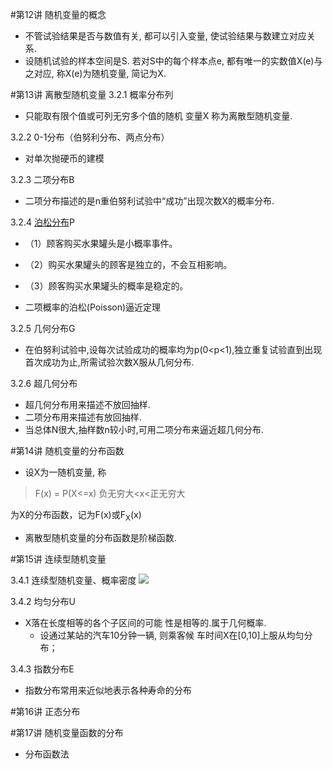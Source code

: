#第12讲 随机变量的概念
* 不管试验结果是否与数值有关, 都可以引入变量, 使试验结果与数建立对应关系.
* 设随机试验的样本空间是S. 若对S中的每个样本点e, 都有唯一的实数值X(e)与之对应, 称X(e)为随机变量, 简记为X.

#第13讲 离散型随机变量
3.2.1 概率分布列

* 只能取有限个值或可列无穷多个值的随机
变量X 称为离散型随机变量.

3.2.2 0-1分布（伯努利分布、两点分布）

* 对单次抛硬币的建模


3.2.3 二项分布B

* 二项分布描述的是n重伯努利试验中“成功”出现次数X的概率分布.

3.2.4 [泊松分布](http://www.ruanyifeng.com/blog/2013/01/poisson_distribution.html)P

* （1）顾客购买水果罐头是小概率事件。
* （2）购买水果罐头的顾客是独立的，不会互相影响。
* （3）顾客购买水果罐头的概率是稳定的。

* 二项概率的泊松(Poisson)逼近定理

3.2.5 几何分布G

* 在伯努利试验中,设每次试验成功的概率均为p(0<p<1),独立重复试验直到出现首次成功为止,所需试验次数X服从几何分布.

3.2.6 超几何分布

* 超几何分布用来描述不放回抽样.
* 二项分布用来描述有放回抽样.
* 当总体N很大,抽样数n较小时,可用二项分布来逼近超几何分布.

#第14讲 随机变量的分布函数
* 设X为一随机变量, 称

> F(x) = P(X<=x) 负无穷大<x<正无穷大

为X的分布函数，记为F(x)或F<sub>X</sub>(x)

* 离散型随机变量的分布函数是阶梯函数.

#第15讲 连续型随机变量

3.4.1 连续型随机变量、概率密度
![](http://i.imgur.com/0WyYVoo.jpg)

3.4.2 均匀分布U

* X落在长度相等的各个子区间的可能
性是相等的.属于几何概率.
	* 设通过某站的汽车10分钟一辆, 则乘客候
车时间X在[0,10]上服从均匀分布；

3.4.3 指数分布E
* 指数分布常用来近似地表示各种寿命的分布

#第16讲 正态分布

#第17讲 随机变量函数的分布
* 分布函数法
